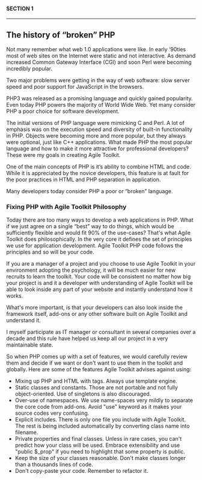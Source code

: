 #### SECTION 1
----
## The history of “broken” PHP

Not many remember what web 1.0 applications were like. In early ‘90ties most of web sites on the Internet were static and not interactive. As demand increased Common Gateway Interface (CGI) and soon Perl were becoming incredibly popular.

Two major problems were getting in the way of web software: slow server speed and poor support for JavaScript in the browsers.

PHP3 was released as a promising language and quickly gained popularity. Even today PHP powers the majority of World Wide Web. Yet many consider PHP a poor choice for software development.

The initial versions of PHP language were mimicking C and Perl. A lot of emphasis was on the execution speed and diversity of built-in functionality in PHP. Objects were becoming more and more popular, but they always were optional,
just like C++ applications. What made PHP the most popular language and how to make it more attractive for professional developers? These were my goals in creating Agile Toolkit.

One of the main concepts of PHP is it’s ability to combine HTML and code. While it is appreciated by the novice developers, this feature is at fault for the poor practices in HTML and PHP separation in application.

Many developers today consider PHP a poor or “broken” language.

### Fixing PHP with Agile Toolkit Philosophy

Today there are too many ways to develop a web applications in PHP. What if we just agree on a single “best” way to do things, which would be sufficiently flexible and would fit 90% of the use-cases? That's what Agile Toolkit does philosophically. In the very core it defines the set of principles we use for application development. Agile Toolkit PHP code follows the principles and so will be your code.

If you are a manager of a project and you choose to use Agile Toolkit in your environment adopting the psychology, it will be much easier for new recruits to learn the toolkit. Your code will be consistent no matter how big your project is and it a developer with understanding of Agile Toolkit will be able to look inside any part of your website and instantly understand how it works.

What's more important, is that your developers can also look inside the framework itself, add-ons or any other software built on Agile Toolkit and understand it.

I myself participate as IT manager or consultant in several companies over a decade and this rule have helped us keep all our project in a very maintainable state.

So when PHP comes up with a set of features, we would carefully review them and decide if we want or don't want to use them in the toolkit and globally. Here are some of the features Agile Toolkit advises against using:

* Mixing up PHP and HTML with <?php/?> tags. Always use template engine.
* Static classes and constants. Those are not portable and not fully object-oriented. Use of singletons is also discouraged.
* Over-use of namespaces. We use name-spaces very mildly to separate the core code from add-ons. Avoid "use" keyword as it makes your source codes very confusing.
* Explicit includes. There is only one file you include with Agile Toolkit. The rest is being included automatically by converting class name into filename.
* Private properties and final classes. Unless in rare cases, you can't predict how your class will be used. Embrace extensibility and use "public $_prop" if you need to highlight that some property is public.
* Keep the size of your classes reasonable. Don't make classes longer than a thousands lines of code.
* Don't copy-paste your code. Remember to refactor it.
